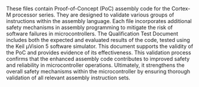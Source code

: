 These files contain Proof-of-Concept (PoC) assembly code for the Cortex-M processor series.
They are designed to validate various groups of instructions within the assembly language.
Each file incorporates additional safety mechanisms in assembly programming to mitigate the risk of software failures in microcontrollers.
The Qualification Test Document includes both the expected and evaluated results of the code, tested using the Keil µVision 5 software simulator. This document supports the validity of the PoC and provides evidence of its effectiveness.
This validation process confirms that the enhanced assembly code contributes to improved safety and reliability in microcontroller operations.
Ultimately, it strengthens the overall safety mechanisms within the microcontroller by ensuring thorough validation of all relevant assembly instruction sets.
